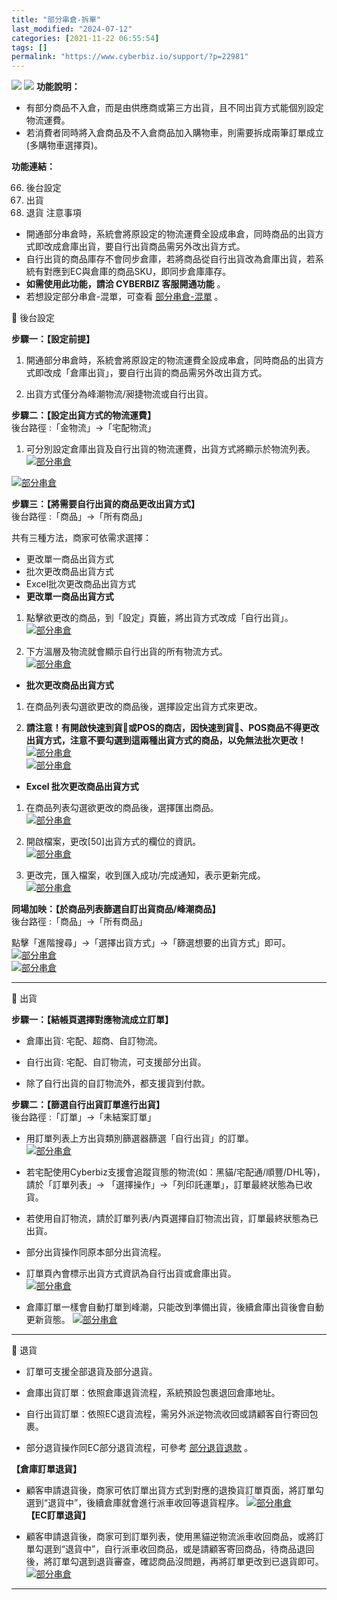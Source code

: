 ```yaml
---
title: "部分串倉-拆單"
last_modified: "2024-07-12"
categories: [2021-11-22 06:55:54]
tags: []
permalink: "https://www.cyberbiz.io/support/?p=22981"
---
```


![](https://www.cyberbiz.io/support/wp-content/uploads/適用站別.png)
[![](https://www.cyberbiz.io/support/wp-content/uploads/台灣站.png)](https://www.cyberbiz.io/support/?page_id=2490)
**功能說明：**  

* 有部分商品不入倉，而是由供應商或第三方出貨，且不同出貨方式能個別設定物流運費。
* 若消費者同時將入倉商品及不入倉商品加入購物車，則需要拆成兩筆訂單成立(多購物車選擇頁)。

**功能連結：**  

66. 後台設定
67. 出貨
68. 退貨
注意事項  

* 開通部分串倉時，系統會將原設定的物流運費全設成串倉，同時商品的出貨方式即改成倉庫出貨，要自行出貨商品需另外改出貨方式。
* 自行出貨的商品庫存不會同步倉庫，若將商品從自行出貨改為倉庫出貨，若系統有對應到EC與倉庫的商品SKU，即同步倉庫庫存。
* **如需使用此功能，請洽 CYBERBIZ 客服開通功能** 。
* 若想設定部分串倉-混單，可查看 [部分串倉-混單](https://www.cyberbiz.io/support/?p=23149) 。

📌 後台設定  

**步驟一：【設定前提】**  

1. 開通部分串倉時，系統會將原設定的物流運費全設成串倉，同時商品的出貨方式即改成「倉庫出貨」，要自行出貨的商品需另外改出貨方式。


2. 出貨方式僅分為峰潮物流/昶捷物流或自行出貨。


**步驟二：【設定出貨方式的物流運費】**  
後台路徑 :「金物流」→「宅配物流」  


1. 可分別設定倉庫出貨及自行出貨的物流運費，出貨方式將顯示於物流列表。  
[![部分串倉](https://www.cyberbiz.io/support/wp-content/uploads/部分串倉_拆單001.png)](https://www.cyberbiz.io/support/wp-content/uploads/部分串倉_拆單001.png)  

[![部分串倉](https://www.cyberbiz.io/support/wp-content/uploads/部分串倉_拆單002.png)](https://www.cyberbiz.io/support/wp-content/uploads/部分串倉_拆單002.png)  



**步驟三：【將需要自行出貨的商品更改出貨方式】**  
後台路徑 :「商品」→「所有商品」  

共有三種方法，商家可依需求選擇：

* 更改單一商品出貨方式
* 批次更改商品出貨方式
* Excel批次更改商品出貨方式
* **更改單一商品出貨方式**  

1. 點擊欲更改的商品，到「設定」頁籤，將出貨方式改成「自行出貨」。  
[![部分串倉](https://www.cyberbiz.io/support/wp-content/uploads/部分串倉_拆單003.png)](https://www.cyberbiz.io/support/wp-content/uploads/部分串倉_拆單003.png)  

2. 下方溫層及物流就會顯示自行出貨的所有物流方式。  
[![部分串倉](https://www.cyberbiz.io/support/wp-content/uploads/部分串倉_拆單004.png)](https://www.cyberbiz.io/support/wp-content/uploads/部分串倉_拆單004.png)  



* **批次更改商品出貨方式**
1. 在商品列表勾選欲更改的商品後，選擇設定出貨方式來更改。  

2. **請注意！有開啟快速到貨或POS的商店，因快速到貨、POS商品不得更改出貨方式，注意不要勾選到這兩種出貨方式的商品，以免無法批次更改！**
[![部分串倉](https://www.cyberbiz.io/support/wp-content/uploads/部分串倉_拆單005.png)](https://www.cyberbiz.io/support/wp-content/uploads/部分串倉_拆單005.png)  
[![部分串倉](https://www.cyberbiz.io/support/wp-content/uploads/2021/11/部分串倉_拆單03.png)](https://www.cyberbiz.io/support/wp-content/uploads/2021/11/部分串倉_拆單03.png)  



* **Excel 批次更改商品出貨方式**
1. 在商品列表勾選欲更改的商品後，選擇匯出商品。  
[![部分串倉](https://www.cyberbiz.io/support/wp-content/uploads/部分串倉_拆單006.png)](https://www.cyberbiz.io/support/wp-content/uploads/部分串倉_拆單006.png)  

2. 開啟檔案，更改[50]出貨方式的欄位的資訊。  
[![部分串倉](https://www.cyberbiz.io/support/wp-content/uploads/部分串倉_拆單007.png)](https://www.cyberbiz.io/support/wp-content/uploads/部分串倉_拆單007.png)  

3. 更改完，匯入檔案，收到匯入成功/完成通知，表示更新完成。  
[![部分串倉](https://www.cyberbiz.io/support/wp-content/uploads/2021/11/部分串倉_拆單06.png)](https://www.cyberbiz.io/support/wp-content/uploads/2021/11/部分串倉_拆單06.png)  



**同場加映：【於商品列表篩選自訂出貨商品/峰潮商品】**  
後台路徑 :「商品」→「所有商品」  

點擊「進階搜尋」→「選擇出貨方式」→「篩選想要的出貨方式」即可。 [![部分串倉](https://www.cyberbiz.io/support/wp-content/uploads/部分串倉_拆單008.png)](https://www.cyberbiz.io/support/wp-content/uploads/部分串倉_拆單008.png)  
[![部分串倉](https://www.cyberbiz.io/support/wp-content/uploads/部分串倉_拆單009.png)](https://www.cyberbiz.io/support/wp-content/uploads/部分串倉_拆單009.png)  


* * *


📌 出貨  

**步驟一：【結帳頁選擇對應物流成立訂單】**  

* 倉庫出貨: 宅配、超商、自訂物流。


* 自行出貨: 宅配、自訂物流，可支援部分出貨。


* 除了自行出貨的自訂物流外，都支援貨到付款。


**步驟二：【篩選自行出貨訂單進行出貨】**  
後台路徑 :「訂單」→「未結案訂單」  


* 用訂單列表上方出貨類別篩選器篩選「自行出貨」的訂單。  
[![部分串倉](https://www.cyberbiz.io/support/wp-content/uploads/部分串倉_拆單010.png)](https://www.cyberbiz.io/support/wp-content/uploads/部分串倉_拆單010.png)  

* 若宅配使用Cyberbiz支援會追蹤貨態的物流(如：黑貓/宅配通/順豐/DHL等)，請於「訂單列表」→ 「選擇操作」→「列印託運單」，訂單最終狀態為已收貨。


* 若使用自訂物流，請於訂單列表/內頁選擇自訂物流出貨，訂單最終狀態為已出貨。


* 部分出貨操作同原本部分出貨流程。


* 訂單頁內會標示出貨方式資訊為自行出貨或倉庫出貨。  
[![部分串倉](https://www.cyberbiz.io/support/wp-content/uploads/2021/11/部分串倉_拆單12.png)](https://www.cyberbiz.io/support/wp-content/uploads/2021/11/部分串倉_拆單12.png)  



* 倉庫訂單一樣會自動打單到峰潮，只能改到準備出貨，後續倉庫出貨後會自動更新貨態。 [![部分串倉](https://www.cyberbiz.io/support/wp-content/uploads/2021/11/部分串倉_拆單13.png)](https://www.cyberbiz.io/support/wp-content/uploads/2021/11/部分串倉_拆單13.png)  



* * *


📌 退貨  


* 訂單可支援全部退貨及部分退貨。


* 倉庫出貨訂單：依照倉庫退貨流程，系統預設包裹退回倉庫地址。


* 自行出貨訂單：依照EC退貨流程，需另外派逆物流收回或請顧客自行寄回包裹。  



* 部分退貨操作同EC部分退貨流程，可參考 [部分退貨退款](https://www.cyberbiz.io/support/?p=1758) 。

**【倉庫訂單退貨】**  

* 顧客申請退貨後，商家可依訂單出貨方式到對應的退換貨訂單頁面，將訂單勾選到“退貨中”，後續倉庫就會進行派車收回等退貨程序。
[![部分串倉](https://www.cyberbiz.io/support/wp-content/uploads/部分串倉_拆單011.png)](https://www.cyberbiz.io/support/wp-content/uploads/部分串倉_拆單011.png)  
**【EC訂單退貨】**  

* 顧客申請退貨後，商家可到訂單列表，使用黑貓逆物流派車收回商品，或將訂單勾選到“退貨中”，自行派車收回商品，或是請顧客寄回商品，待商品退回後，將訂單勾選到退貨審查，確認商品沒問題，再將訂單更改到已退貨即可。
[![部分串倉](https://www.cyberbiz.io/support/wp-content/uploads/2021/11/部分串倉_拆單15.png)](https://www.cyberbiz.io/support/wp-content/uploads/2021/11/部分串倉_拆單15.png)  

* * *

